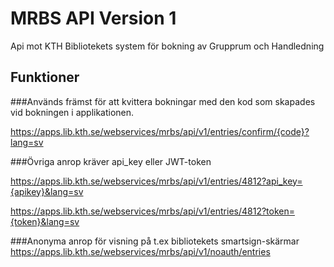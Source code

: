 # MRBS API Version 1
Api mot KTH Bibliotekets system för bokning av Grupprum och Handledning
## Funktioner
###Används främst för att kvittera bokningar med den kod som skapades vid bokningen i applikationen.

https://apps.lib.kth.se/webservices/mrbs/api/v1/entries/confirm/{code}?lang=sv

###Övriga anrop kräver api_key eller JWT-token

https://apps.lib.kth.se/webservices/mrbs/api/v1/entries/4812?api_key={apikey}&lang=sv

https://apps.lib.kth.se/webservices/mrbs/api/v1/entries/4812?token={token}&lang=sv

###Anonyma anrop för visning på t.ex bibliotekets smartsign-skärmar
https://apps.lib.kth.se/webservices/mrbs/api/v1/noauth/entries
